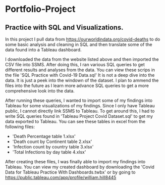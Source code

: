 # Portfolio-Project
## Practice with SQL and Visualizations.
In this project I pull data from https://ourworldindata.org/covid-deaths to do some basic analysis and cleaning in SQL and then translate some of the data found into a Tableau dashboard.

I downloaded the data from the website listed above and then imported the CSV file into SSMS. After doing this, I ran various SQL queries to get different results and analyses from the data. You can view these scrips in the file 'SQL Practice with Covid-19 Data.sql' It is not a deep dive into the data. It is just a peek into the windown of the dataset. I plan to ammend the files into the future as I learn more advance SQL queries to get a more comprehensive look into the data.

After running these queries, I wanted to import some of my findings into Tableau for some visualizations of my findings. Since I only have Tableau public, I cannot directly link SSMS to Tableau. To get around this, I had to write SQL queries found in 'Tableau Project Covid Dataset.sql' to get my data exported to Tableau. You can see these tables in excel from the following files:

* 'Death Percentage table 1.xlsx'
* 'Death count by Continent table 2.xlsx'
* 'Infection count by country table 3.xlsx'
* 'Total Infections by day table 4.xlsx'

After creating these files, I was finally able to import my findings into Tableau. You can view my created dashboard by downloading the 'Covid Data for Tableau Practice With Dashboards.twbx' or by going to https://public.tableau.com/app/profile/william.hill8445
